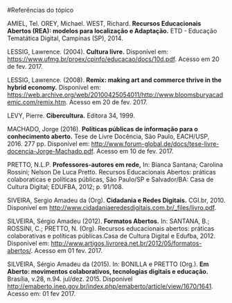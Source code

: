 #Referências do tópico 

AMIEL, Tel. OREY, Michael. WEST, Richard. **Recursos Educacionais Abertos (REA): modelos para localização e Adaptação.** ETD - Educação Tematática Digital, Campinas (SP), 2014.

LESSIG, Lawrence. (2004). **Cultura livre.** Disponível em: <https://www.ufmg.br/proex/cpinfo/educacao/docs/10d.pdf>. Acesso em 20 de fev. 2017.

LESSIG, Lawrence. (2008). **Remix: making art and commerce thrive in the hybrid economy.** Disponível em: <https://web.archive.org/web/20100425054011/http://www.bloomsburyacademic.com/remix.htm>. Acesso em 20 de fev. 2017.

LEVY, Pierre. **Cibercultura.** Editora 34, 1999.

MACHADO, Jorge (2016). **Políticas públicas de informação para o conhecimento aberto.** Tese de Livre Docência, São Paulo, EACH/USP, 2016. 277 pp. Disponível em: <http://www.forum-global.de/docs/tese-livre-docencia-Jorge-Machado.pdf>. Acesso em 10 de fev. 2017.

PRETTO, N.L.P. **Professores-autores em rede,** In: Bianca Santana; Carolina Rossini; Nelson De Luca Pretto. Recursos Educacionais Abertos: práticas colaboraticas e políticas públicas, São Paulo/SP e Salvador/BA: Casa de Cultura Digital; EDUFBA, 2012; p. 91/108.

SIVEIRA, Sergio Amadeu da (Org). **Cidadania e Redes Digitais.** CGI.br, 2010. Disponível em <http://www.cidadaniaeredesdigitais.com.br/_files/livro.pdf>.

SILVEIRA, Sérgio Amadeu (2012). **Formatos Abertos.** In: SANTANA, B.; ROSSINI, C.; PRETTO, N. (Org). Recursos educacionais abertos: práticas colaborativas e políticas públicas.Casa de Cultura Digital e Edufba, 2012. Disponível em: <http://www.artigos.livrorea.net.br/2012/05/formatos-abertos/>. Acesso em 01 fev. 2017.

SILVEIRA, Sérgio Amadeu da (2015). In: BONILLA e PRETTO (Org.). **Em Aberto: movimentos colaborativos, tecnologias digitais e educação.** Brasília, v.28, n.94. jul/dez. 2015. Disponível <http://emaberto.inep.gov.br/index.php/emaberto/article/view/1670/1641>. Acesso em: 01 fev 2017.